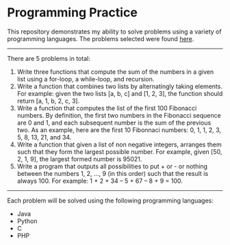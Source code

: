 # **Programming Practice**
This repository demonstrates my ability to solve problems using a variety of programming languages. The problems selected were found [here](https://www.shiftedup.com/2015/05/07/five-programming-problems-every-software-engineer-should-be-able-to-solve-in-less-than-1-hour).
___
There are 5 problems in total:
  
1. Write three functions that compute the sum of the numbers in a given list using a for-loop, a while-loop, and recursion.
2. Write a function that combines two lists by alternatingly taking elements. For example: given the two lists [a, b, c] and [1, 2, 3], the function should return [a, 1, b, 2, c, 3].
3. Write a function that computes the list of the first 100 Fibonacci numbers. By definition, the first two numbers in the Fibonacci sequence are 0 and 1, and each subsequent number is the sum of the previous two. As an example, here are the first 10 Fibonnaci numbers: 0, 1, 1, 2, 3, 5, 8, 13, 21, and 34.
4. Write a function that given a list of non negative integers, arranges them such that they form the largest possible number. For example, given [50, 2, 1, 9], the largest formed number is 95021.
5. Write a program that outputs all possibilities to put + or - or nothing between the numbers 1, 2, ..., 9 (in this order) such that the result is always 100. For example: 1 + 2 + 34 – 5 + 67 – 8 + 9 = 100.
___
Each problem will be solved using the following programming languages:
- Java
- Python
- C
- PHP
